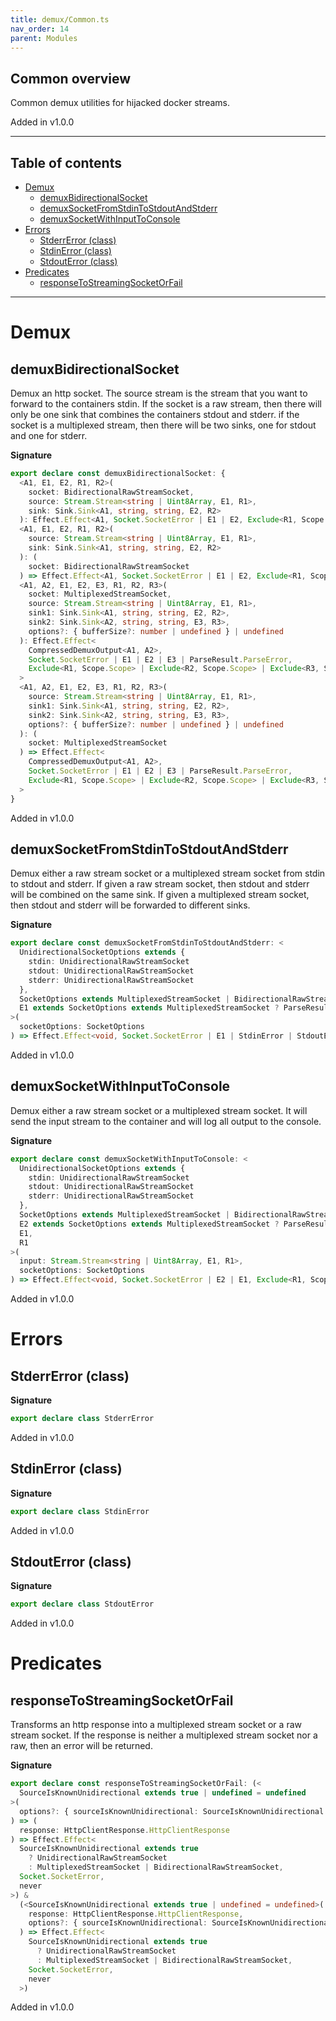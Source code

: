 ```yaml
---
title: demux/Common.ts
nav_order: 14
parent: Modules
---
```


## Common overview

Common demux utilities for hijacked docker streams.

Added in v1.0.0

---

<h2 class="text-delta">Table of contents</h2>

- [Demux](#demux)
  - [demuxBidirectionalSocket](#demuxbidirectionalsocket)
  - [demuxSocketFromStdinToStdoutAndStderr](#demuxsocketfromstdintostdoutandstderr)
  - [demuxSocketWithInputToConsole](#demuxsocketwithinputtoconsole)
- [Errors](#errors)
  - [StderrError (class)](#stderrerror-class)
  - [StdinError (class)](#stdinerror-class)
  - [StdoutError (class)](#stdouterror-class)
- [Predicates](#predicates)
  - [responseToStreamingSocketOrFail](#responsetostreamingsocketorfail)

---

# Demux

## demuxBidirectionalSocket

Demux an http socket. The source stream is the stream that you want to
forward to the containers stdin. If the socket is a raw stream, then there
will only be one sink that combines the containers stdout and stderr. if the
socket is a multiplexed stream, then there will be two sinks, one for stdout
and one for stderr.

**Signature**

```ts
export declare const demuxBidirectionalSocket: {
  <A1, E1, E2, R1, R2>(
    socket: BidirectionalRawStreamSocket,
    source: Stream.Stream<string | Uint8Array, E1, R1>,
    sink: Sink.Sink<A1, string, string, E2, R2>
  ): Effect.Effect<A1, Socket.SocketError | E1 | E2, Exclude<R1, Scope.Scope> | Exclude<R2, Scope.Scope>>
  <A1, E1, E2, R1, R2>(
    source: Stream.Stream<string | Uint8Array, E1, R1>,
    sink: Sink.Sink<A1, string, string, E2, R2>
  ): (
    socket: BidirectionalRawStreamSocket
  ) => Effect.Effect<A1, Socket.SocketError | E1 | E2, Exclude<R1, Scope.Scope> | Exclude<R2, Scope.Scope>>
  <A1, A2, E1, E2, E3, R1, R2, R3>(
    socket: MultiplexedStreamSocket,
    source: Stream.Stream<string | Uint8Array, E1, R1>,
    sink1: Sink.Sink<A1, string, string, E2, R2>,
    sink2: Sink.Sink<A2, string, string, E3, R3>,
    options?: { bufferSize?: number | undefined } | undefined
  ): Effect.Effect<
    CompressedDemuxOutput<A1, A2>,
    Socket.SocketError | E1 | E2 | E3 | ParseResult.ParseError,
    Exclude<R1, Scope.Scope> | Exclude<R2, Scope.Scope> | Exclude<R3, Scope.Scope>
  >
  <A1, A2, E1, E2, E3, R1, R2, R3>(
    source: Stream.Stream<string | Uint8Array, E1, R1>,
    sink1: Sink.Sink<A1, string, string, E2, R2>,
    sink2: Sink.Sink<A2, string, string, E3, R3>,
    options?: { bufferSize?: number | undefined } | undefined
  ): (
    socket: MultiplexedStreamSocket
  ) => Effect.Effect<
    CompressedDemuxOutput<A1, A2>,
    Socket.SocketError | E1 | E2 | E3 | ParseResult.ParseError,
    Exclude<R1, Scope.Scope> | Exclude<R2, Scope.Scope> | Exclude<R3, Scope.Scope>
  >
}
```

Added in v1.0.0

## demuxSocketFromStdinToStdoutAndStderr

Demux either a raw stream socket or a multiplexed stream socket from stdin to
stdout and stderr. If given a raw stream socket, then stdout and stderr will
be combined on the same sink. If given a multiplexed stream socket, then
stdout and stderr will be forwarded to different sinks.

**Signature**

```ts
export declare const demuxSocketFromStdinToStdoutAndStderr: <
  UnidirectionalSocketOptions extends {
    stdin: UnidirectionalRawStreamSocket
    stdout: UnidirectionalRawStreamSocket
    stderr: UnidirectionalRawStreamSocket
  },
  SocketOptions extends MultiplexedStreamSocket | BidirectionalRawStreamSocket | UnidirectionalSocketOptions,
  E1 extends SocketOptions extends MultiplexedStreamSocket ? ParseResult.ParseError : never
>(
  socketOptions: SocketOptions
) => Effect.Effect<void, Socket.SocketError | E1 | StdinError | StdoutError | StderrError, never>
```

Added in v1.0.0

## demuxSocketWithInputToConsole

Demux either a raw stream socket or a multiplexed stream socket. It will send
the input stream to the container and will log all output to the console.

**Signature**

```ts
export declare const demuxSocketWithInputToConsole: <
  UnidirectionalSocketOptions extends {
    stdin: UnidirectionalRawStreamSocket
    stdout: UnidirectionalRawStreamSocket
    stderr: UnidirectionalRawStreamSocket
  },
  SocketOptions extends MultiplexedStreamSocket | BidirectionalRawStreamSocket | UnidirectionalSocketOptions,
  E2 extends SocketOptions extends MultiplexedStreamSocket ? ParseResult.ParseError : never,
  E1,
  R1
>(
  input: Stream.Stream<string | Uint8Array, E1, R1>,
  socketOptions: SocketOptions
) => Effect.Effect<void, Socket.SocketError | E2 | E1, Exclude<R1, Scope.Scope>>
```

Added in v1.0.0

# Errors

## StderrError (class)

**Signature**

```ts
export declare class StderrError
```

Added in v1.0.0

## StdinError (class)

**Signature**

```ts
export declare class StdinError
```

Added in v1.0.0

## StdoutError (class)

**Signature**

```ts
export declare class StdoutError
```

Added in v1.0.0

# Predicates

## responseToStreamingSocketOrFail

Transforms an http response into a multiplexed stream socket or a raw stream
socket. If the response is neither a multiplexed stream socket nor a raw,
then an error will be returned.

**Signature**

```ts
export declare const responseToStreamingSocketOrFail: (<
  SourceIsKnownUnidirectional extends true | undefined = undefined
>(
  options?: { sourceIsKnownUnidirectional: SourceIsKnownUnidirectional } | undefined
) => (
  response: HttpClientResponse.HttpClientResponse
) => Effect.Effect<
  SourceIsKnownUnidirectional extends true
    ? UnidirectionalRawStreamSocket
    : MultiplexedStreamSocket | BidirectionalRawStreamSocket,
  Socket.SocketError,
  never
>) &
  (<SourceIsKnownUnidirectional extends true | undefined = undefined>(
    response: HttpClientResponse.HttpClientResponse,
    options?: { sourceIsKnownUnidirectional: SourceIsKnownUnidirectional } | undefined
  ) => Effect.Effect<
    SourceIsKnownUnidirectional extends true
      ? UnidirectionalRawStreamSocket
      : MultiplexedStreamSocket | BidirectionalRawStreamSocket,
    Socket.SocketError,
    never
  >)
```

Added in v1.0.0

